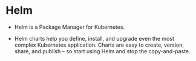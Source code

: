 # Helm 

- Helm is a Package Manager for Kubernetes. 

- Helm charts help you define, install, and upgrade even the most complex Kubernetes application. Charts are easy to create, version, share, and publish – so start using Helm and stop the copy-and-paste.